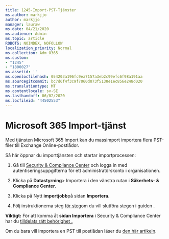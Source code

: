 ```yaml
---
title: 1245-Import-PST-Tjänster
ms.author: markjjo
author: markjjo
manager: lauraw
ms.date: 04/21/2020
ms.audience: Admin
ms.topic: article
ROBOTS: NOINDEX, NOFOLLOW
localization_priority: Normal
ms.collection: Adm_O365
ms.custom:
- "1245"
- "1800027"
ms.assetid: ''
ms.openlocfilehash: 054203a196fc9ea7157a3eb2c99efc6f98a191aa
ms.sourcegitcommit: bc7d6f4f3c9f7060d073f5130e1ec856e248d020
ms.translationtype: MT
ms.contentlocale: sv-SE
ms.lasthandoff: 06/02/2020
ms.locfileid: "44502553"
---
```

# <a name="microsoft-365-import-service"></a>Microsoft 365 Import-tjänst

Med tjänsten Microsoft 365 Import kan du massimport importera flera PST-filer till Exchange Online-postlådor.

Så här öppnar du importtjänsten och startar importprocessen:

1. Gå till [Security & Compliance Center](https://protection.office.com) och logga in med autentiseringsuppgifterna för ett administratörskonto i organisationen.

2. Klicka på **Datastyrning**> Importera i den vänstra rutan i **Säkerhets- & Compliance Center.**

3. Klicka på Nytt **importjobb**på sidan **Importera.**

4. Följ instruktionerna steg [för steg](https://docs.microsoft.com/microsoft-365/security/office-365-security/use-dkim-to-validate-outbound-email)om du vill slutföra stegen i guiden .

**Viktigt:** För att komma åt **sidan Importera** i Security & Compliance Center har du [tilldelats rätt behörighet .](https://docs.microsoft.com/microsoft-365/security/office-365-security/use-dkim-to-validate-outbound-email)

Om du bara vill importera en PST till postlådan läser du [den här artikeln](https://support.office.com/article/import-email-contacts-and-calendar-from-an-outlook-pst-file-431a8e9a-f99f-4d5f-ae48-ded54b3440ac).
